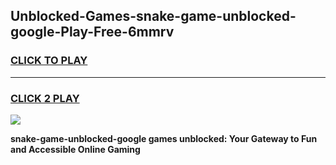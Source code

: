 
## Unblocked-Games-snake-game-unblocked-google-Play-Free-6mmrv
<h3>
<a href="https://premium76.site?title=snake-game-unblocked-google&ref=18A1">CLICK TO PLAY</a></h3>
<hr>

<h3>
<a href="https://premium76.site?title=snake-game-unblocked-google&ref=18A1">CLICK 2 PLAY</a>
  
</h3>

<a href="https://premium76.site?title=snake-game-unblocked-google&ref=18A1"><img src="https://clearcache.store/games.png"></a>


**snake-game-unblocked-google games unblocked: Your Gateway to Fun and Accessible Online Gaming**
